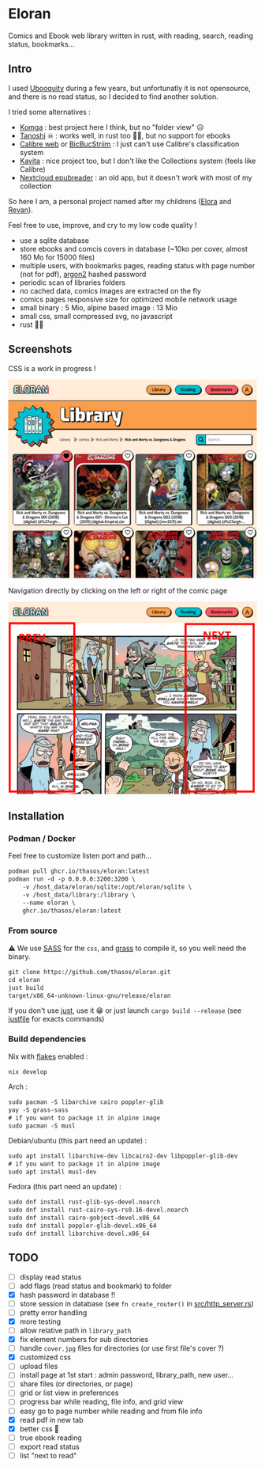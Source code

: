 # Eloran

Comics and Ebook web library written in rust, with reading, search, reading status, bookmarks...

## Intro

I used [Ubooquity](https://vaemendis.net/ubooquity/) during a few years, but unfortunatly it is not opensource, and there is no read status, so I decided to find another solution.

I tried some alternatives :
- [Komga](https://komga.org) : best project here I think, but no "folder view" 😥
- [Tanoshi](https://github.com/faldez/tanoshi) ☠ : works well, in rust too 🦀🚀, but no support for ebooks
- [Calibre web](https://github.com/janeczku/calibre-web) or [BicBucStriim](https://github.com/rvolz/BicBucStriim) : I just can't use Calibre's classification system
- [Kavita](https://github.com/Kareadita/Kavita) : nice project too, but I don't like the Collections system (feels like Calibre)
- [Nextcloud epubreader](https://apps.nextcloud.com/apps/epubreader) : an old app, but it doesn't work with most of my collection

So here I am, a personal project named after my childrens ([Elora](https://en.wikipedia.org/wiki/Elora_Danan) and [Revan](https://en.wikipedia.org/wiki/Revan)).

Feel free to use, improve, and cry to my low code quality !

- use a sqlite database
- store ebooks and comcis covers in database (~10ko per cover, almost 160 Mo for 15000 files)
- multiple users, with bookmarks pages, reading status with page number (not for pdf), [argon2](https://en.wikipedia.org/wiki/Argon2) hashed password
- periodic scan of libraries folders
- no cached data, comics images are extracted on the fly
- comics pages responsive size for optimized mobile network usage
- small binary : 5 Mio, alpine based image : 13 Mio
- small css, small compressed svg, no javascript
- rust 🦀🚀

## Screenshots

CSS is a work in progress !

![grid view](./doc/grid.png)

Navigation directly by clicking on the left or right of the comic page

![reading](./doc/reading.png)

## Installation

### Podman / Docker

Feel free to customize listen port and path...

```
podman pull ghcr.io/thasos/eloran:latest
podman run -d -p 0.0.0.0:3200:3200 \
    -v /host_data/eloran/sqlite:/opt/eloran/sqlite \
    -v /host_data/library:/library \
    --name eloran \
    ghcr.io/thasos/eloran:latest
```

### From source

⚠ We use [SASS](https://sass-lang.com/documentation/) for the `css`, and [grass](https://github.com/connorskees/grass) to compile it, so you well need the binary.

```
git clone https://github.com/thasos/eloran.git
cd eloran
just build
target/x86_64-unknown-linux-gnu/release/eloran
```

If you don't use [just](https://github.com/casey/just), use it 😁 or just launch `cargo build --release` (see [justfile](./justfile) for exacts commands)

### Build dependencies

Nix with [flakes](https://nixos.wiki/wiki/flakes) enabled :
```
nix develop
```

Arch :
```
sudo pacman -S libarchive cairo poppler-glib
yay -S grass-sass
# if you want to package it in alpine image
sudo pacman -S musl
```

Debian/ubuntu (this part need an update) :
```
sudo apt install libarchive-dev libcairo2-dev libpoppler-glib-dev
# if you want to package it in alpine image
sudo apt install musl-dev
```

Fedora (this part need an update) :
```
sudo dnf install rust-glib-sys-devel.noarch
sudo dnf install rust-cairo-sys-rs0.16-devel.noarch
sudo dnf install cairo-gobject-devel.x86_64
sudo dnf install poppler-glib-devel.x86_64
sudo dnf install libarchive-devel.x86_64
```

## TODO

- [ ] display read status
- [ ] add flags (read status and bookmark) to folder
- [x] hash password in database !!
- [ ] store session in database (see `fn create_router()` in [src/http_server.rs](http_server.rs))
- [ ] pretty error handling
- [x] more testing
- [ ] allow relative path in `library_path`
- [x] fix element numbers for sub directories
- [ ] handle `cover.jpg` files for directories (or use first file's cover ?)
- [x] customized css
- [ ] upload files
- [ ] install page at 1st start : admin password, library_path, new user...
- [ ] share files (or directories, or page)
- [ ] grid or list view in preferences
- [ ] progress bar while reading, file info, and grid view
- [ ] easy go to page number while reading and from file info
- [x] read pdf in new tab
- [x] better css 🤪
- [ ] true ebook reading
- [ ] export read status
- [ ] list "next to read"
